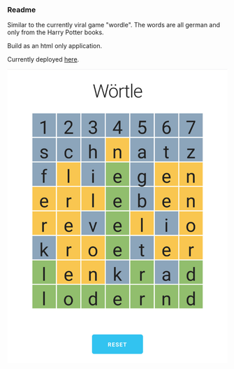 ### Readme
Similar to the currently viral game "wordle". The words are all german and only from the Harry Potter books. 

Build as an html only application.

Currently deployed [here](http://46.101.208.111/).

![Screenshot](https://github.com/lhrb/woertle/blob/main/resources/screenshot.jpg)







